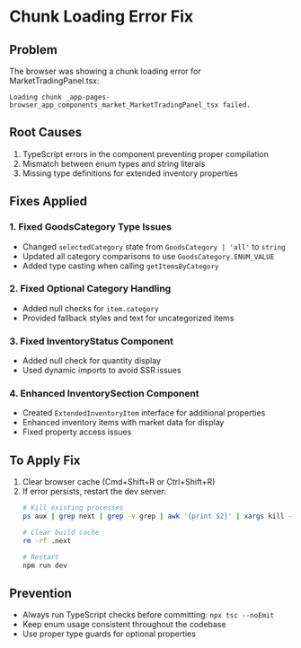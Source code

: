 # Chunk Loading Error Fix

## Problem
The browser was showing a chunk loading error for MarketTradingPanel.tsx:
```
Loading chunk _app-pages-browser_app_components_market_MarketTradingPanel_tsx failed.
```

## Root Causes
1. TypeScript errors in the component preventing proper compilation
2. Mismatch between enum types and string literals
3. Missing type definitions for extended inventory properties

## Fixes Applied

### 1. Fixed GoodsCategory Type Issues
- Changed `selectedCategory` state from `GoodsCategory | 'all'` to `string`
- Updated all category comparisons to use `GoodsCategory.ENUM_VALUE`
- Added type casting when calling `getItemsByCategory`

### 2. Fixed Optional Category Handling
- Added null checks for `item.category`
- Provided fallback styles and text for uncategorized items

### 3. Fixed InventoryStatus Component
- Added null check for quantity display
- Used dynamic imports to avoid SSR issues

### 4. Enhanced InventorySection Component
- Created `ExtendedInventoryItem` interface for additional properties
- Enhanced inventory items with market data for display
- Fixed property access issues

## To Apply Fix
1. Clear browser cache (Cmd+Shift+R or Ctrl+Shift+R)
2. If error persists, restart the dev server:
   ```bash
   # Kill existing processes
   ps aux | grep next | grep -v grep | awk '{print $2}' | xargs kill -9
   
   # Clear build cache
   rm -rf .next
   
   # Restart
   npm run dev
   ```

## Prevention
- Always run TypeScript checks before committing: `npx tsc --noEmit`
- Keep enum usage consistent throughout the codebase
- Use proper type guards for optional properties